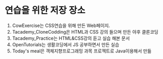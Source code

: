 # 연습을 위한 저장 장소

1. CowExercise는 CSS연습을 위해 만든 Web페이지.
2. Tacademy_CloneCodding은 HTML과 CSS 강의 들으며 만든 야후 클론코딩
3. Tacademy_Practice는 HTML&CSS강의 듣고 실습 해본 문서
4. OpenTutorials는 생활코딩에서 JS 공부하면서 만든 실습
5. Today's meal은 객체지향프로그래밍 과목 프로젝트로 Java이용해서 만듦

